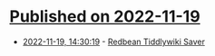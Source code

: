 # [Published on 2022-11-19](index.md)

* [2022-11-19, 14:30:19](https://news.ycombinator.com/item?id=33670382) - [Redbean Tiddlywiki Saver](https://rpdillon.net/redbean-tiddlywiki-saver.html)
